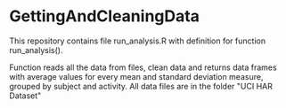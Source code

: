 # GettingAndCleaningData

This repository contains file run_analysis.R
with definition for function run_analysis().

Function reads all the data from files, clean data
and returns data frames with average values for every mean and standard deviation
measure, grouped by subject and activity.
All data files are in the folder "UCI HAR Dataset"